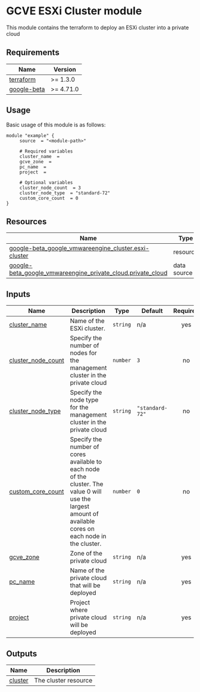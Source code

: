 # GCVE ESXi Cluster module

This module contains the terraform to deploy an ESXi cluster into a private cloud

<!-- BEGIN_AUTOMATED_TF_DOCS_BLOCK -->
## Requirements

| Name | Version |
|------|---------|
| <a name="requirement_terraform"></a> [terraform](#requirement\_terraform) | >= 1.3.0 |
| <a name="requirement_google-beta"></a> [google-beta](#requirement\_google-beta) | >= 4.71.0 |

## Usage
Basic usage of this module is as follows:

```hcl
module "example" {
	 source  = "<module-path>"

	 # Required variables
	 cluster_name  = 
	 gcve_zone  = 
	 pc_name  = 
	 project  = 

	 # Optional variables
	 cluster_node_count  = 3
	 cluster_node_type  = "standard-72"
	 custom_core_count  = 0
}
```

## Resources

| Name | Type |
|------|------|
| [google-beta_google_vmwareengine_cluster.esxi-cluster](https://registry.terraform.io/providers/hashicorp/google-beta/latest/docs/resources/google_vmwareengine_cluster) | resource |
| [google-beta_google_vmwareengine_private_cloud.private_cloud](https://registry.terraform.io/providers/hashicorp/google-beta/latest/docs/data-sources/google_vmwareengine_private_cloud) | data source |

## Inputs

| Name | Description | Type | Default | Required |
|------|-------------|------|---------|:--------:|
| <a name="input_cluster_name"></a> [cluster\_name](#input\_cluster\_name) | Name of the ESXi cluster. | `string` | n/a | yes |
| <a name="input_cluster_node_count"></a> [cluster\_node\_count](#input\_cluster\_node\_count) | Specify the number of nodes for the management cluster in the private cloud | `number` | `3` | no |
| <a name="input_cluster_node_type"></a> [cluster\_node\_type](#input\_cluster\_node\_type) | Specify the node type for the management cluster in the private cloud | `string` | `"standard-72"` | no |
| <a name="input_custom_core_count"></a> [custom\_core\_count](#input\_custom\_core\_count) | Specify the number of cores available to each node of the cluster. The value 0 will use the largest amount of available cores on each node in the cluster. | `number` | `0` | no |
| <a name="input_gcve_zone"></a> [gcve\_zone](#input\_gcve\_zone) | Zone of the private cloud | `string` | n/a | yes |
| <a name="input_pc_name"></a> [pc\_name](#input\_pc\_name) | Name of the private cloud that will be deployed | `string` | n/a | yes |
| <a name="input_project"></a> [project](#input\_project) | Project where private cloud will be deployed | `string` | n/a | yes |

## Outputs

| Name | Description |
|------|-------------|
| <a name="output_cluster"></a> [cluster](#output\_cluster) | The cluster resource |

<!-- END_AUTOMATED_TF_DOCS_BLOCK -->